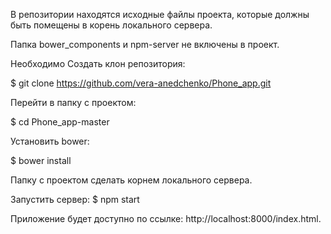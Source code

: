 В репозитории находятся исходные файлы проекта, которые должны быть помещены в корень локального сервера.

Папка bower_components и npm-server не включены в проект.

Необходимо Создать клон репозитория:

$ git clone https://github.com/vera-anedchenko/Phone_app.git

Перейти в папку с проектом:

$ cd Phone_app-master

Установить bower:

$ bower install

Папку с проектом сделать корнем локального сервера.

Запустить сервер: 
$ npm start

Приложение будет доступно по ссылке:
http://localhost:8000/index.html.
